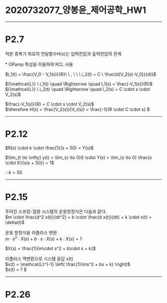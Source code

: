 # 2020732077_양봉윤_제어공학_HW1
---
# P2.7  
$\text{적분 증폭기 회로의 전달함수H(s)는 입력전압과 출력전압의 관계}$  

$\text{* OPamp 특성을 이용하여 KCL 사용}$

$i_1(t) = \frac{V_0 - V_1(s)}{R}\ \ , \ \ \  i_2(t) =  C  \ \frac{d(V_2(s)-V_0)}{dt}$  
    
${\mathcal{L}\} \ i_1(t) \quad \Rightarrow \quad I_1(s) = \frac{-V_1(s)}{R}$  
${\mathcal{L}\} \ i_2(t) \quad \Rightarrow \quad I_2(s) = C \cdot s \cdot V_2(s)$  

$\frac{-V_1(s)}{R} =  C \cdot s \cdot V_2(s)$  
$\therefore H(s) = \frac{V_2(s)}{V_i(s)} = \frac{-1}{R \cdot C \cdot s} $  

---
# P2.12

$R(s) \cdot k \cdot \frac{1}{s + 50} = Y(s)$

$\lim_{t \to \infty} y(t) = \lim_{s \to 0}S \cdot Y(s) = \lim_{s \to 0} \frac{s \cdot K}{s(s + 50)} = 1$  

$\therefore k = 50$

---
# P2.15

$\text{주어진 스프링-질량 시스템의 운동방정식은 다음과 같다.}$  
$m \cdot \frac{d^2 x(t)}{dt^2} + b \cdot \frac{d x(t)}{dt} + k \cdot x(t) = \delta(t)$

$\text{운동 방정식을 라플라스 변환}$      
$m \cdot s^2 \cdot X(s) + b \cdot s \cdot X(s) + k \cdot X(s) = 1$

$X(s) = \frac{1}{m\cdot s^2 + b\cdot s + k}$

$\text{라플라스 역변환으로 시스템 응답 x(t)}$  
$x(t) = \mathcal{L}^{-1} \left( \frac{1}{ms^2 + bs + k} \right)$  
$x(t) = ? $  

---
# P2.26

